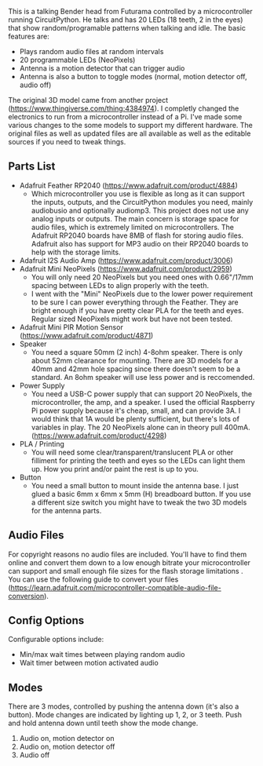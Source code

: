 This is a talking Bender head from Futurama controlled by a microcontroller running CircuitPython. He talks and has 20 LEDs (18 teeth, 2 in the eyes) that show random/programable patterns when talking and idle. The basic features are:

* Plays random audio files at random intervals
* 20 programmable LEDs (NeoPixels)
* Antenna is a motion detector that can trigger audio
* Antenna is also a button to toggle modes (normal, motion detector off, audio off)

The original 3D model came from another project (https://www.thingiverse.com/thing:4384974). I completly changed the electronics to run from a microcontroller instead of a Pi. I've made some various changes to the some models to support my different hardware. The original files as well as updated files are all available as well as the editable sources if you need to tweak things.

## Parts List
* Adafruit Feather RP2040 (https://www.adafruit.com/product/4884)
  * Which microcontroller you use is flexible as long as it can support the inputs, outputs, and the CircuitPython modules you need, mainly audiobusio and optionally audiomp3. This project does not use any analog inputs or outputs. The main concern is storage space for audio files, which is extremely limited on microcontrollers. The Adafruit RP2040 boards have 8MB of flash for storing audio files. Adafruit also has support for MP3 audio on their RP2040 boards to help with the storage limits. 
* Adafruit I2S Audio Amp (https://www.adafruit.com/product/3006)
* Adafruit Mini NeoPixels (https://www.adafruit.com/product/2959)
  * You will only need 20 NeoPixels but you need ones with 0.66"/17mm spacing between LEDs to align properly with the teeth.
  * I went with the "Mini" NeoPixels due to the lower power requirement to be sure I can power everything through the Feather. They are bright enough if you have pretty clear PLA for the teeth and eyes. Regular sized NeoPixels might work but have not been tested.
* Adafruit Mini PIR Motion Sensor (https://www.adafruit.com/product/4871) 
* Speaker
  * You need a square 50mm (2 inch) 4-8ohm speaker. There is only about 52mm clearance for mounting. There are 3D models for a 40mm and 42mm hole spacing since there doesn't seem to be a standard. An 8ohm speaker will use less power and is reccomended.
* Power Supply
  * You need a USB-C power supply that can support 20 NeoPixels, the microcontroller, the amp, and a speaker. I used the official Raspberry Pi power supply because it's cheap, small, and can provide 3A. I would think that 1A would be plenty sufficient, but there's lots of variables in play. The 20 NeoPixels alone can in theory pull 400mA. (https://www.adafruit.com/product/4298)  
* PLA / Printing
  * You will need some clear/transparent/translucent PLA or other filliment for printing the teeth and eyes so the LEDs can light them up. How you print and/or paint the rest is up to you.
* Button
  * You need a small button to mount inside the antenna base. I just glued a basic 6mm x 6mm x 5mm (H) breadboard button. If you use a different size switch you might have to tweak the two 3D models for the antenna parts.

## Audio Files
For copyright reasons no audio files are included. You'll have to find them online and convert them down to a low enough bitrate your microcontroller can support and small enough file sizes for the flash storage limitations . You can use the following guide to convert your files (https://learn.adafruit.com/microcontroller-compatible-audio-file-conversion).

## Config Options
Configurable options include:
* Min/max wait times between playing random audio
* Wait timer between motion activated audio

## Modes
There are 3 modes, controlled by pushing the antenna down (it's also a button). Mode changes are indicated by lighting up 1, 2, or 3 teeth. Push and hold antenna down until teeth show the mode change.
1. Audio on, motion detector on
2. Audio on, motion detector off
3. Audio off









